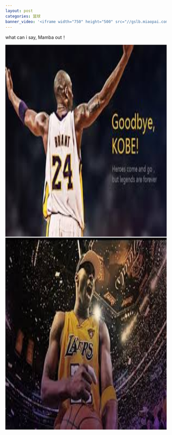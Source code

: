```yaml
---
layout: post
categories: 篮球 
banner_video: '<iframe width="750" height="500" src="//gslb.miaopai.com/stream/rDoom367qbDe0uBbDPfVHQ__.mp4" frameborder="0" allowfullscreen></iframe>'
---
```


what can i say, Mamba out！

<img src="/assets/images/cobe1.jpg" width="800" height="600"  /> 

<img src="/assets/images/cobe2.jpg" width="800" height="600"  />



